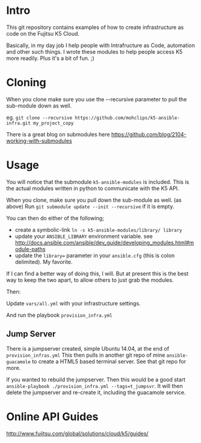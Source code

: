 # Intro

This git repository contains examples of how to create infrastructure as code on the Fujitsu K5 Cloud.

Basically, in my day job I help people with Intrafructure as Code, automation and other such things.  I wrote these modules to help people access K5 more readily.  Plus it's a bit of fun. ;)

# Cloning

When you clone make sure you use the --recursive parameter to pull the sub-module down as well.

eg. ```git clone --recursive https://github.com/mohclips/k5-ansible-infra.git my_project_copy```

There is a great blog on submodules here https://github.com/blog/2104-working-with-submodules

# Usage

You will notice that the submodule ```k5-ansible-modules``` is included.  This is the actual modules written in python to communicate with the K5 API.

When you clone, make sure you pull down the sub-module as well. (as above)
Run ```git submodule update --init --recursive``` if it is empty.

You can then do either of the following;
* create a symbolic-link ```ln -s k5-ansible-modules/library/ library```
* update your ```ANSIBLE_LIBRARY``` environment variable. see http://docs.ansible.com/ansible/dev_guide/developing_modules.html#module-paths
* update the ```library=``` parameter in your ```ansible.cfg``` (this is colon delimited). My favorite.

If I can find a better way of doing this, I will. But at present this is the best way to keep the two apart, to allow others to just grab the modules. 

Then:

Update ```vars/all.yml``` with your infrastructure settings.

And run the playbook  ```provision_infra.yml```

## Jump Server

There is a jumpserver created, simple Ubuntu 14.04, at the end of ```provision_infras.yml```  This then pulls in another git repo of mine ```ansible-guacamole``` to create a HTML5 based terminal server.  See that git repo for more.

If you wanted to rebuild the jumpserver.  Then this would be a good start ```ansible-playbook ./provision_infra.yml --tags=t_jumpsvr```.  It will then delete the jumpserver and re-create it, including the guacamole service.

# Online API Guides

http://www.fujitsu.com/global/solutions/cloud/k5/guides/ 


